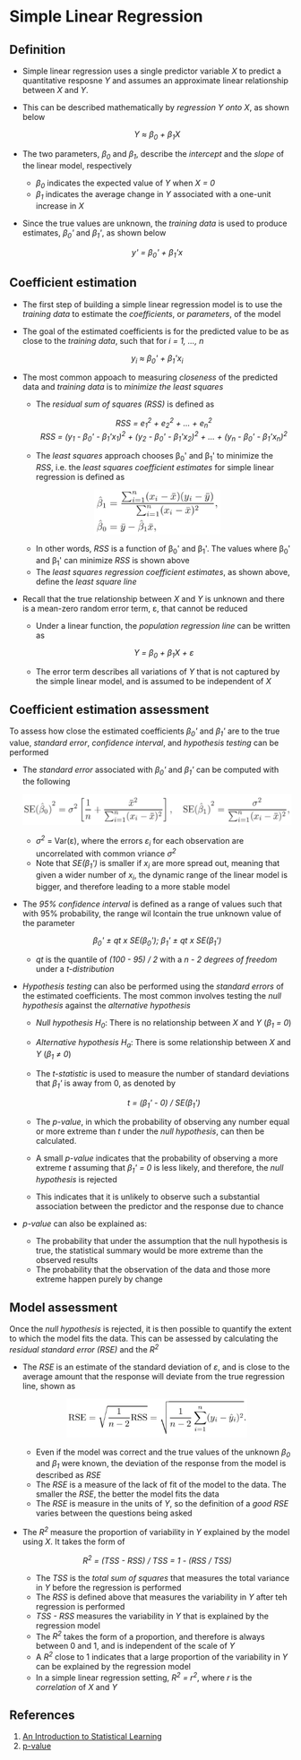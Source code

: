 # Simple Linear Regression

## Definition

- Simple linear regression uses a single predictor variable *X* to predict a quantitative resposne *Y* and assumes an approximate linear relationship between *X* and *Y*. 
- This can be described mathematically by *regression Y onto X*, as shown below
*<p align = "center"> Y ≈ &beta;<sub>0</sub> + &beta;<sub>1</sub>X  </p>*

- The two parameters, *&beta;<sub>0</sub>* and *&beta;<sub>1</sub>*, describe the *intercept* and the *slope* of the linear model, respectively
	-  *&beta;<sub>0</sub>* indicates the expected value of *Y* when *X = 0*
	-  *&beta;<sub>1</sub>* indicates the average change in *Y* associated with a one-unit increase in *X*
- Since the true values are unknown, the *training data* is used to produce estimates, *&beta;<sub>0</sub>'* and *&beta;<sub>1</sub>'*, as shown below
*<p align = "center"> y' = &beta;<sub>0</sub>' + &beta;<sub>1</sub>'x  </p>*


## Coefficient estimation

- The first step of building a simple linear regression model is to use the *training data* to estimate the *coefficients*, or *parameters*, of the model
- The goal of the estimated coefficients is for the predicted value to be as close to the *training data*, such that for *i = 1, ..., n*
*<p align = "center"> y<sub>i</sub> ≈ &beta;<sub>0</sub>' + &beta;<sub>1</sub>'x<sub>i</sub>  </p>*
- The most common appoach to measuring *closeness* of the predicted data and *training data* is to *minimize the least squares*
	- The *residual sum of squares (RSS)* is defined as
*<p align = "center"> RSS = e<sub>1</sub><sup>2</sup> + e<sub>2</sub><sup>2</sup> + ... + e<sub>n</sub><sup>2</sup>  
RSS = (y<sub>1</sub> - &beta;<sub>0</sub>' - &beta;<sub>1</sub>'x<sub>1</sub>)<sup>2</sup> + (y<sub>2</sub> - &beta;<sub>0</sub>' - &beta;<sub>1</sub>'x<sub>2</sub>)<sup>2</sup> + ... + (y<sub>n</sub> - &beta;<sub>0</sub>' - &beta;<sub>1</sub>'x<sub>n</sub>)<sup>2</sup> </p>*
	- The *least squares* approach chooses &beta;<sub>0</sub>' and &beta;<sub>1</sub>' to minimize the *RSS*, i.e. the *least squares coefficient estimates* for simple linear regression is defined as
	<p align = "center"> <img src="figures/simp-lin-reg-01.png" height="80px"/> </p>
	
	- In other words, *RSS* is a function of &beta;<sub>0</sub>' and &beta;<sub>1</sub>'. The values where &beta;<sub>0</sub>' and &beta;<sub>1</sub>' can minimize *RSS* is shown above
	- The *least squares regression coefficient estimates*, as shown above, define the *least square line*


- Recall that the true relationship between *X* and *Y* is unknown and there is a mean-zero random error term, &epsilon;, that cannot be reduced
	- Under a linear function, the *population regression line* can be written as
*<p align = "center"> Y = &beta;<sub>0</sub> + &beta;<sub>1</sub>X + &epsilon;  </p>*
	- The error term describes all variations of *Y* that is not captured by the simple linear model, and is assumed to be independent of *X*

## Coefficient estimation assessment

To assess how close the estimated coefficients *&beta;<sub>0</sub>'* and *&beta;<sub>1</sub>'* are to the true value, *standard error*, *confidence interval*, and *hypothesis testing* can be performed

- The *standard error* associated with *&beta;<sub>0</sub>'* and *&beta;<sub>1</sub>'* can be computed with the following
	<p align = "center"> <img src="figures/simp-lin-reg-02.png" height="55px"/> </p>
	
	- *&sigma;<sup>2</sup>* = Var(&epsilon;), where the errors *&epsilon;<sub>i</sub>* for each observation are uncorrelated with common vriance *&sigma;<sup>2</sup>*
	- Note that *SE(&beta;<sub>1</sub>')* is smaller if *x<sub>i</sub>* are more spread out, meaning that given a wider number of *x<sub>i</sub>*, the dynamic range of the linear model is bigger, and therefore leading to a more stable model
- The *95% confidence interval* is defined as a range of values such that with 95% probability, the range wil lcontain the true unknown value of the parameter
	*<p align="center"> &beta;<sub>0</sub>' ± qt x SE(&beta;<sub>0</sub>'); &beta;<sub>1</sub>' ± qt x SE(&beta;<sub>1</sub>')</p>*
	
	- *qt* is the quantile of *(100 - 95) / 2* with a *n - 2 degrees of freedom* under a *t-distribution*

- *Hypothesis testing* can also be performed using the *standard errors* of the estimated coefficients. The most common involves testing the *null hypothesis* against the *alternative hypothesis*
	- *Null hypothesis H<sub>0</sub>*: There is no relationship between *X* and *Y* (*&beta;<sub>1</sub> = 0*)
	- *Alternative hypothesis H<sub>a</sub>*: There is some relationship between *X* and *Y* (*&beta;<sub>1</sub> ≠ 0*)
	- The *t-statistic* is used to measure the number of standard deviations that *&beta;<sub>1</sub>'* is away from 0, as denoted by
*<p align="center"> t = (&beta;<sub>1</sub>' - 0) / SE(&beta;<sub>1</sub>') </p>*

	- The *p-value*, in which the probability of observing any number equal or more extreme than *t* under the *null hypothesis*, can then be calculated. 
	- A small *p-value* indicates that the probability of observing a more extreme *t* assuming that *&beta;<sub>1</sub>' = 0* is less likely, and therefore, the *null hypothesis* is rejected
	- This indicates that it is unlikely to observe such a substantial association between the predictor and the response due to chance

- *p-value* can also be explained as:
	- The probability that under the assumption that the null hypothesis is true, the statistical summary would be more extreme than the observed results
	- The probability that the observation of the data and those more extreme happen purely by change 

## Model assessment

Once the *null hypothesis* is rejected, it is then possible to quantify the extent to which the model fits the data. This can be assessed by calculating the *residual standard error (RSE)* and the *R<sup>2</sup>*

- The *RSE* is an estimate of the standard deviation of *&epsilon;*, and is close to the average amount that the response will deviate from the true regression line, shown as
	<p align = "center"> <img src="figures/simp-lin-reg-03.png" height="70px"/> </p>
	
	- Even if the model was correct and the true values of the unknown *&beta;<sub>0</sub>* and *&beta;<sub>1</sub>* were known, the deviation of the response from the model is described as *RSE*
	- The *RSE* is a measure of the lack of fit of the model to the data. The smaller the *RSE*, the better the model fits the data
	- The *RSE* is measure in the units of *Y*, so the definition of a *good RSE* varies between the questions being asked

- The *R<sup>2</sup>* measure the proportion of variability in *Y* explained by the model using *X*. It takes the form of
	*<p align = "center"> R<sup>2</sup> = (TSS - RSS) / TSS = 1 - (RSS / TSS) </p>*
	
	- The *TSS* is the *total sum of squares* that measures the total variance in *Y* before the regression is performed
	- The *RSS* is defined above that measures the variability in *Y* after teh regression is performed
	- *TSS - RSS* measures the variability in *Y* that is explained by the regression model
	- The *R<sup>2</sup>* takes the form of a proportion, and therefore is always between 0 and 1, and is independent of the scale of *Y*
	- A *R<sup>2</sup>* close to 1 indicates that a large proportion of the variability in *Y* can be explained by the regression model
	- In a simple linear regression setting, *R<sup>2</sup> = r<sup>2</sup>*, where *r* is the *correlation* of *X* and *Y*

## References

1. [An Introduction to Statistical Learning](http://www-bcf.usc.edu/~gareth/ISL/)
2. [p-value](https://en.wikipedia.org/wiki/P-value)

